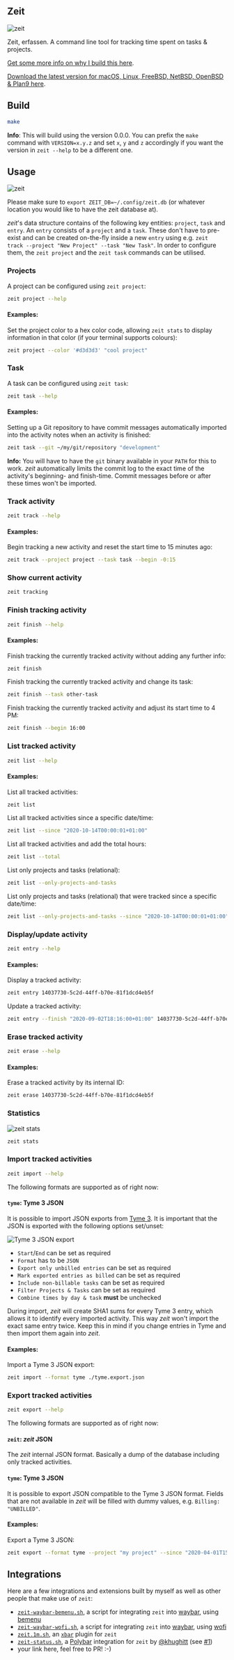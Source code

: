 Zeit
----

![zeit](documentation/zeit.png)

Zeit, erfassen. A command line tool for tracking time spent on tasks & projects.

[Get some more info on why I build this
here](https://マリウス.com/zeit-erfassen-a-cli-activity-time-tracker/).

[Download the latest version for macOS, Linux, FreeBSD, NetBSD, OpenBSD & Plan9
here](https://github.com/mrusme/zeit/releases/latest).


## Build

```sh
make
```

**Info**: This will build using the version 0.0.0. You can prefix the `make` 
command with `VERSION=x.y.z` and set `x`, `y` and `z` accordingly if you want 
the version in `zeit --help` to be a different one.


## Usage

![zeit](documentation/header.jpg)

Please make sure to `export ZEIT_DB=~/.config/zeit.db` (or whatever location 
you would like to have the zeit database at).

*zeit*'s data structure contains of the following key entities: `project`, 
`task` and `entry`. An `entry` consists of a `project` and a `task`. These
don't have to pre-exist and can be created on-the-fly inside a new `entry` using
e.g. `zeit track --project "New Project" --task "New Task"`. In order to
configure them, the `zeit project` and the `zeit task` commands can be utilised.


### Projects

A project can be configured using `zeit project`:

```sh
zeit project --help
```

#### Examples:

Set the project color to a hex color code, allowing `zeit stats` to display
information in that color (if your terminal supports colours):

```sh
zeit project --color '#d3d3d3' "cool project"
```


### Task

A task can be configured using `zeit task`:

```sh
zeit task --help
```

#### Examples:

Setting up a Git repository to have commit messages automatically imported
into the activity notes when an activity is finished:

```sh
zeit task --git ~/my/git/repository "development"
```

**Info:** You will have to have the `git` binary available in your `PATH` for 
this to work. *zeit* automatically limits the commit log to the exact time of 
the activity's beginning- and finish-time. Commit messages before or after these 
times won't be imported.


### Track activity

```sh
zeit track --help
```

#### Examples:

Begin tracking a new activity and reset the start time to 15 minutes ago:

```sh
zeit track --project project --task task --begin -0:15
```


### Show current activity

```sh
zeit tracking
```


### Finish tracking activity

```sh
zeit finish --help
```

#### Examples:

Finish tracking the currently tracked activity without adding any further info:

```sh
zeit finish
```

Finish tracking the currently tracked activity and change its task:

```sh
zeit finish --task other-task
```

Finish tracking the currently tracked activity and adjust its start time to 
4 PM:

```sh
zeit finish --begin 16:00
```


### List tracked activity

```sh
zeit list --help
```

#### Examples:

List all tracked activities:

```sh
zeit list
```

List all tracked activities since a specific date/time:

```sh
zeit list --since "2020-10-14T00:00:01+01:00"
```

List all tracked activities and add the total hours:

```sh
zeit list --total
```

List only projects and tasks (relational):

```sh
zeit list --only-projects-and-tasks
```

List only projects and tasks (relational) that were tracked since a specific 
date/time:

```sh
zeit list --only-projects-and-tasks --since "2020-10-14T00:00:01+01:00"
```


### Display/update activity

```sh
zeit entry --help
```

#### Examples:

Display a tracked activity:

```sh
zeit entry 14037730-5c2d-44ff-b70e-81f1dcd4eb5f
```

Update a tracked activity:

```sh
zeit entry --finish "2020-09-02T18:16:00+01:00" 14037730-5c2d-44ff-b70e-81f1dcd4eb5f
```


### Erase tracked activity

```sh
zeit erase --help
```

#### Examples:

Erase a tracked activity by its internal ID:

```sh
zeit erase 14037730-5c2d-44ff-b70e-81f1dcd4eb5f
```


### Statistics

![zeit stats](documentation/zeit_stats.jpg)

```sh
zeit stats
```


### Import tracked activities

```sh
zeit import --help
```

The following formats are supported as of right now:

#### `tyme`: Tyme 3 JSON

It is possible to import JSON exports from [Tyme 3](https://www.tyme-app.com). 
It is important that the JSON is exported with the following options set/unset:

![Tyme 3 JSON export](documentation/tyme3json.png)

- `Start`/`End` can be set as required
- `Format` has to be `JSON`
- `Export only unbilled entries` can be set as required
- `Mark exported entries as billed` can be set as required
- `Include non-billable tasks` can be set as required
- `Filter Projects & Tasks` can be set as required
- `Combine times by day & task` **must** be unchecked

During import, *zeit* will create SHA1 sums for every Tyme 3 entry, which 
allows it to identify every imported activity. This way *zeit* won't import the 
exact same entry twice. Keep this in mind if you change entries in Tyme and 
then import them again into *zeit*.

#### Examples:

Import a Tyme 3 JSON export:

```sh
zeit import --format tyme ./tyme.export.json
```


### Export tracked activities

```sh
zeit export --help
```

The following formats are supported as of right now:

#### `zeit`: *zeit* JSON

The *zeit* internal JSON format. Basically a dump of the database including
only tracked activities.

#### `tyme`: Tyme 3 JSON

It is possible to export JSON compatible to the Tyme 3 JSON format. Fields that
are not available in *zeit* will be filled with dummy values, e.g.
`Billing: "UNBILLED"`.

#### Examples:

Export a Tyme 3 JSON:

```sh
zeit export --format tyme --project "my project" --since "2020-04-01T15:04:05+07:00" --until "2020-04-04T15:04:05+07:00"
```

## Integrations

Here are a few integrations and extensions built by myself as well as other 
people that make use of `zeit`:

- [`zeit-waybar-bemenu.sh`](https://github.com/mrusme/zeit/blob/main/extras/zeit-waybar-bemenu.sh), 
  a script for integrating `zeit` into
  [waybar](https://github.com/Alexays/Waybar), using
  [bemenu](https://github.com/Cloudef/bemenu)
- [`zeit-waybar-wofi.sh`](https://github.com/mrusme/zeit/blob/main/extras/zeit-waybar-wofi.sh), 
  a script for integrating `zeit` into
  [waybar](https://github.com/Alexays/Waybar), using
  [wofi](https://hg.sr.ht/~scoopta/wofi)
- [`zeit.1m.sh`](https://github.com/mrusme/zeit/blob/main/extras/zeit.1m.sh), 
  an [`xbar`](https://github.com/matryer/xbar) plugin for `zeit`
- [`zeit-status.sh`](https://github.com/khughitt/dotfiles/blob/master/polybar/scripts/zeit-status.sh), 
  a [Polybar](https://github.com/polybar/polybar) integration for `zeit` by 
  [@khughitt](https://github.com/khughitt) 
  (see [#1](https://github.com/mrusme/zeit/issues/1))
- your link here, feel free to PR! :-)
